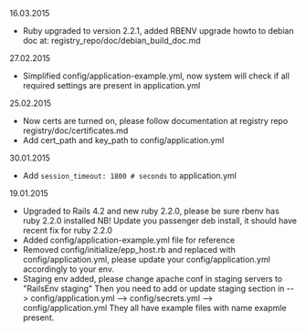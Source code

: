 16.03.2015

* Ruby upgraded to version 2.2.1, 
  added RBENV upgrade howto to debian doc at: registry_repo/doc/debian_build_doc.md

27.02.2015

* Simplified config/application-example.yml, 
  now system will check if all required settings are present in application.yml 

25.02.2015

* Now certs are turned on, please follow documentation at registry repo registry/doc/certificates.md
* Add cert_path and key_path to config/application.yml

30.01.2015

* Add `session_timeout: 1800 # seconds` to application.yml

19.01.2015

* Upgraded to Rails 4.2 and new ruby 2.2.0, please be sure rbenv has ruby 2.2.0 installed
  NB! Update you passenger deb install, it should have recent fix for ruby 2.2.0
* Added config/application-example.yml file for reference
* Removed config/initialize/epp_host.rb and replaced with config/application.yml,
  please update your config/application.yml accordingly to your env.
* Staging env added, please change apache conf in staging servers to "RailsEnv staging"
  Then you need to add or update staging section in
  --> config/application.yml
  --> config/secrets.yml
  --> config/application.yml
  They all have example files with name exapmle present.
